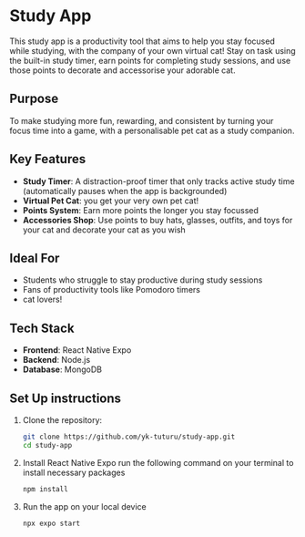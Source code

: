 # Study App

This study app is a productivity tool that aims to help you stay focused while studying, with the company of your own virtual cat! Stay on task using the built-in study timer, earn points for completing study sessions, and use those points to decorate and accessorise your adorable cat.

## Purpose

To make studying more fun, rewarding, and consistent by turning your focus time into a game, with a personalisable pet cat as a study companion.

## Key Features

- **Study Timer**: A distraction-proof timer that only tracks active study time (automatically pauses when the app is backgrounded)
- **Virtual Pet Cat**: you get your very own pet cat! 
- **Points System**: Earn more points the longer you stay focussed
- **Accessories Shop**: Use points to buy hats, glasses, outfits, and toys for your cat and decorate your cat as you wish

## Ideal For
- Students who struggle to stay productive during study sessions 
- Fans of productivity tools like Pomodoro timers
- cat lovers! 

## Tech Stack
- **Frontend**: React Native Expo
- **Backend**: Node.js
- **Database**: MongoDB

## Set Up instructions

1. Clone the repository:
   ```bash
   git clone https://github.com/yk-tuturu/study-app.git
   cd study-app
   ```

2. Install React Native Expo
run the following command on your terminal to install necessary packages 
   ```bash
   npm install 
   ```

2. Run the app on your local device
   ```bash
   npx expo start  
   ```
